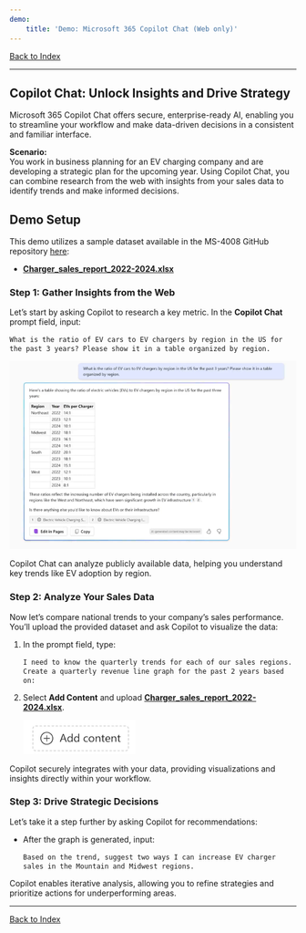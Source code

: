 ```yaml
---
demo:
    title: 'Demo: Microsoft 365 Copilot Chat (Web only)'
---
```


[Back to Index](https://microsoftlearning.github.io/MS-4012-Microsoft-Copilot-Web-Based-Interactive-Experience-for-Executives/)

---

## **Copilot Chat: Unlock Insights and Drive Strategy**

Microsoft 365 Copilot Chat offers secure, enterprise-ready AI, enabling you to streamline your workflow and make data-driven decisions in a consistent and familiar interface.

**Scenario:**  
You work in business planning for an EV charging company and are developing a strategic plan for the upcoming year. Using Copilot Chat, you can combine research from the web with insights from your sales data to identify trends and make informed decisions.

## **Demo Setup**

This demo utilizes a sample dataset available in the MS-4008 GitHub repository [here](https://github.com/MicrosoftLearning/MS-4021-GOV-Copilot-Immersion-Experience/tree/master/ResourceFiles):

- [**Charger_sales_report_2022-2024.xlsx**](https://github.com/MicrosoftLearning/MS-4021-GOV-Copilot-Immersion-Experience/raw/master/ResourceFiles/Charger_sales_report_2022-2024.xlsx)

### **Step 1: Gather Insights from the Web**

Let’s start by asking Copilot to research a key metric. In the **Copilot Chat** prompt field, input:

```text
What is the ratio of EV cars to EV chargers by region in the US for the past 3 years? Please show it in a table organized by region.
```

![Screenshot showing Copilot Chat EV charger Prompt.](../Demos/Media/copilot-chat-ev-charger-prompt.png)

Copilot Chat can analyze publicly available data, helping you understand key trends like EV adoption by region.

### **Step 2: Analyze Your Sales Data**

Now let’s compare national trends to your company’s sales performance. You’ll upload the provided dataset and ask Copilot to visualize the data:

1. In the prompt field, type:

   ```text
   I need to know the quarterly trends for each of our sales regions. Create a quarterly revenue line graph for the past 2 years based on:
   ```

2. Select **Add Content** and upload [**Charger_sales_report_2022-2024.xlsx**](https://github.com/MicrosoftLearning/MS-4021-GOV-Copilot-Immersion-Experience/raw/master/ResourceFiles/Charger_sales_report_2022-2024.xlsx).

    ![add content copilot chat.](../Demos/Media/add-content-copilot-chat.png)

Copilot securely integrates with your data, providing visualizations and insights directly within your workflow.

### **Step 3: Drive Strategic Decisions**

Let’s take it a step further by asking Copilot for recommendations:

- After the graph is generated, input:

    ```text
    Based on the trend, suggest two ways I can increase EV charger sales in the Mountain and Midwest regions.
    ```

Copilot enables iterative analysis, allowing you to refine strategies and prioritize actions for underperforming areas.

---

[Back to Index](https://microsoftlearning.github.io/MS-4021-GOV-Copilot-Immersion-Experience/)

